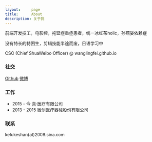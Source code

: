```yaml
---
layout:     page
title:      About
description: 关于我
---
```


前端开发技工，电影控，拖延症重症患者，统一冰红茶holic，孙燕姿依赖症

没有特长的特困生，剪辑技能半途而废，日语学习中

CSO (Chief ShuaWeibo Officer) @ wanglingfei.github.io

### 社交 ###

[Github](http://www.github.com/wanglingfei) [微博](http://weibo.com/mayloveless)


### 工作 ###

* 2015 - 今    真·医疗有限公司
* 2013 - 2015 微创医疗器械股份有限公司

### 联系 ###

kelukeshan(at)2008.sina.com
